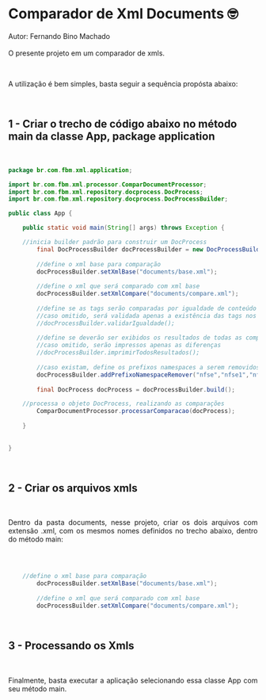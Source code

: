 # Comparador de Xml Documents &#129299;<br>

<p align="justify">Autor: Fernando Bino Machado <br><br>O presente projeto em um comparador de xmls.</p>
<br>
<p align="justify">A utilização é bem simples, basta seguir a sequência propósta abaixo:</p>
<br>

<h2>1 - Criar o trecho de código abaixo no método main da classe App, package application</h2>
<br>

```java
package br.com.fbm.xml.application;

import br.com.fbm.xml.processor.ComparDocumentProcessor;
import br.com.fbm.xml.repository.docprocess.DocProcess;
import br.com.fbm.xml.repository.docprocess.DocProcessBuilder;

public class App {

	public static void main(String[] args) throws Exception {

    //inicia builder padrão para construir um DocProcess
		final DocProcessBuilder docProcessBuilder = new DocProcessBuilder();
		
		//define o xml base para comparação
		docProcessBuilder.setXmlBase("documents/base.xml");
		
		//define o xml que será comparado com xml base
		docProcessBuilder.setXmlCompare("documents/compare.xml");
		
		//define se as tags serão comparadas por igualdade de conteúdo
		//caso omitido, será validada apenas a existência das tags nos dois xmls
		//docProcessBuilder.validarIgualdade();
		
		//define se deverão ser exibidos os resultados de todas as comparações
		//caso omitido, serão impressos apenas as diferenças
		//docProcessBuilder.imprimirTodosResultados();
				
		//caso existam, define os prefixos namespaces a serem removidos das tags
		docProcessBuilder.addPrefixoNamespaceRemover("nfse","nfse1","nfse2");
		
		final DocProcess docProcess = docProcessBuilder.build();

    //processa o objeto DocProcess, realizando as comparações
		ComparDocumentProcessor.processarComparacao(docProcess);
		
	}
	
	
}

```

<br>
<h2>2 - Criar os arquivos xmls</h2>
<br>

<p align="justify">Dentro da pasta documents, nesse projeto, criar os dois arquivos com extensão .xml, com os mesmos nomes definidos no trecho abaixo, dentro do método main:</p>

<br>

```java

    //define o xml base para comparação
		docProcessBuilder.setXmlBase("documents/base.xml");
		
		//define o xml que será comparado com xml base
		docProcessBuilder.setXmlCompare("documents/compare.xml");

```

<br>
<h2>3 - Processando os Xmls</h2>
<br>
<p align="justify">Finalmente, basta executar a aplicação selecionando essa classe App com seu método main.</p>


